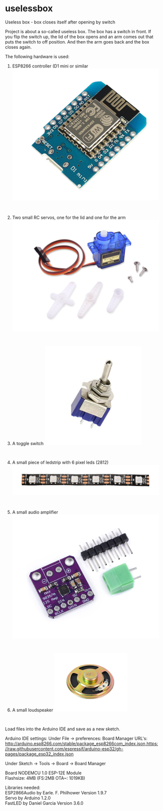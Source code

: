 # uselessbox
Useless box - box closes itself after opening by switch

Project is about a so-called useless box. The box has a switch in front. If you flip the switch up, the lid of the box opens and an arm comes out that puts the switch to off position.
And then the arm goes back and the box closes again.

The following hardware is used:

1) ESP8266 controller (D1 mini or similar
![alt text](pictures/esp-processor-module.jpg)
<br>

2) Two small RC servos, one for the lid and one for the arm
![alt text](pictures/servo.jpg)
<br>

3) A toggle switch
![alt text](pictures/schakelaar.jpg)
<br>

4) A small piece of ledstrip with 6 pixel leds (2812)
![alt text](pictures/ledstrip.jpg)
<br>

5) A small audio amplifier
![alt text](pictures/versterker-audio.jpg)
<br>

6) A small loudspeaker
![alt text](pictures/luidspreker.jpg)
<br>

Load files into the Arduino IDE and save as a new sketch.

Arduino IDE settings:
Under File -> preferences:
Board Manager URL's: http://arduino.esp8266.com/stable/package_esp8266com_index.json,https://raw.githubusercontent.com/espressif/arduino-esp32/gh-pages/package_esp32_index.json<br>

Under Sketch -> Tools -> Board -> Board Manager 


Board NODEMCU 1.0 ESP-12E Module<br>
Flashsize: 4MB (FS:2MB OTA~: 1019KB)<br>

Libraries needed:
<br>
ESP2866Audio by Earle. F. Philhower Version 1.9.7
<br>
Servo by Arduino 1.2.0
<br>
FastLED by Daniel Garcia Version 3.6.0




